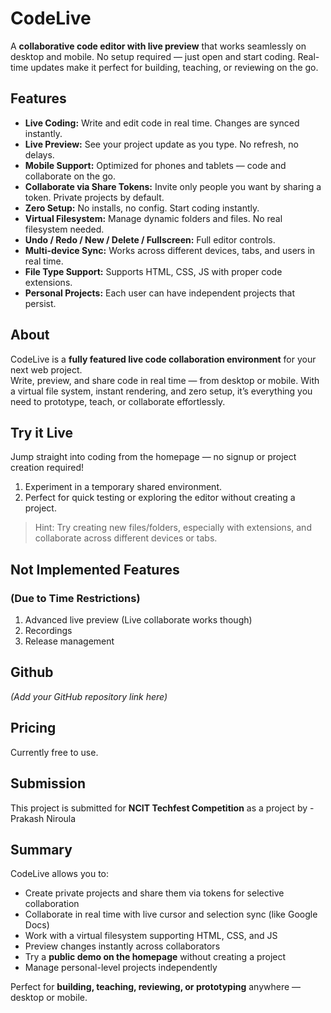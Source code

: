 # CodeLive

A **collaborative code editor with live preview** that works seamlessly on desktop and mobile. No setup required — just open and start coding. Real-time updates make it perfect for building, teaching, or reviewing on the go.



## Features

- **Live Coding:** Write and edit code in real time. Changes are synced instantly.  
- **Live Preview:** See your project update as you type. No refresh, no delays.  
- **Mobile Support:** Optimized for phones and tablets — code and collaborate on the go.  
- **Collaborate via Share Tokens:** Invite only people you want by sharing a token. Private projects by default.  
- **Zero Setup:** No installs, no config. Start coding instantly.  
- **Virtual Filesystem:** Manage dynamic folders and files. No real filesystem needed.  
- **Undo / Redo / New / Delete / Fullscreen:** Full editor controls.  
- **Multi-device Sync:** Works across different devices, tabs, and users in real time.  
- **File Type Support:** Supports HTML, CSS, JS with proper code extensions.  
- **Personal Projects:** Each user can have independent projects that persist.  



## About

CodeLive is a **fully featured live code collaboration environment** for your next web project.  
Write, preview, and share code in real time — from desktop or mobile. With a virtual file system, instant rendering, and zero setup, it’s everything you need to prototype, teach, or collaborate effortlessly.



## Try it Live

Jump straight into coding from the homepage — no signup or project creation required!  

1. Experiment in a temporary shared environment.  
2. Perfect for quick testing or exploring the editor without creating a project.  

> Hint: Try creating new files/folders, especially with extensions, and collaborate across different devices or tabs.



## Not Implemented Features
### (Due to Time Restrictions)

1. Advanced live preview (Live collaborate works though)  
2. Recordings  
3. Release management  



## Github

*(Add your GitHub repository link here)*



## Pricing

Currently free to use.


## Submission

This project is submitted for **NCIT Techfest Competition** as a project by - Prakash Niroula


## Summary

CodeLive allows you to:  
- Create private projects and share them via tokens for selective collaboration  
- Collaborate in real time with live cursor and selection sync (like Google Docs)  
- Work with a virtual filesystem supporting HTML, CSS, and JS  
- Preview changes instantly across collaborators  
- Try a **public demo on the homepage** without creating a project  
- Manage personal-level projects independently  

Perfect for **building, teaching, reviewing, or prototyping** anywhere — desktop or mobile.
